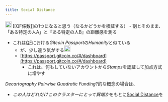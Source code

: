 ```yaml
---
title: Social Distance
---
```


<img src='https://scrapbox.io/api/pages/blu3mo-public/tkgshn/icon' alt='tkgshn.icon' height="19.5"/>
[[QF係数]]の1つになると思う（なるかどうかを検証する）
- 割とそのまま、「ある特定の人A」と『ある特定の人B』の距離感を測る

* これは[QF](QF.md)における*Gitcoin Passport*の*Humanity*と似ている
  * が、少し違う気がする<img src='https://scrapbox.io/api/pages/blu3mo-public/tkgshn/icon' alt='tkgshn.icon' height="19.5"/>
  * [https://passport.gitcoin.co/#/dashboard](https://passport.gitcoin.co/#/dashboard)
    * これは、何もしていないアカウントから*Stamps*を認証して加点方式に増やす

*Decartography Pairwise Quadratic Funding*?的な概念の場合は、

* *この人はどれだけこのクラスターにとって異端か*をもとに[Social Distance](Social%20Distance.md)を
